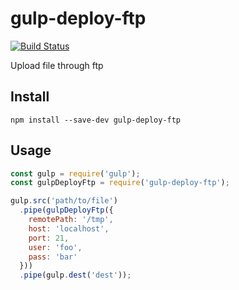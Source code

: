 # gulp-deploy-ftp

[![Build Status](https://travis-ci.org/fatelei/gulp-deploy-ftp.svg?branch=master)](https://travis-ci.org/fatelei/gulp-deploy-ftp)

Upload file through ftp

## Install

```Shell
npm install --save-dev gulp-deploy-ftp
```

## Usage

```JavaScript
const gulp = require('gulp');
const gulpDeployFtp = require('gulp-deploy-ftp');

gulp.src('path/to/file')
  .pipe(gulpDeployFtp({
    remotePath: '/tmp',
    host: 'localhost',
    port: 21,
    user: 'foo',
    pass: 'bar'
  }))
  .pipe(gulp.dest('dest'));
```

